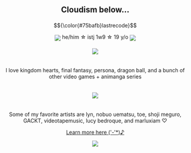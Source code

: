 ## <p align="center">Cloudism below...</p>
$${\color{#75bafb}lastrecode}$$
<div align="center">
<img align="center" src="https://files.catbox.moe/r26omw.gif"> he/him ☆ istj 1w9 ☆ 19 y/o <img align="center" src="https://files.catbox.moe/2v1c4x.gif">
</div>
ㅤ
<div align="center">
  <img src="https://files.catbox.moe/84ciaz.gif">
</div>
ㅤ
<p align="center">I love kingdom hearts, final fantasy, persona, dragon ball, and a bunch of other video games + animanga series </p>
 ㅤ 
<div align="center">
<img src="https://files.catbox.moe/p1ogk1.gif">
</div>
ㅤ
<p align="center">Some of my favorite artists are lyn, nobuo uematsu, toe, shoji meguro, GACKT, videotapemusic, lucy bedroque, and marluxiam ♡</p>

<div align="center">
  
  <a href="">[Learn more here ('-'*)♪](https://guns.lol/adventchildren)
</div>

<div align="center">
<img src="https://files.catbox.moe/rb2bry.png">
</div>
